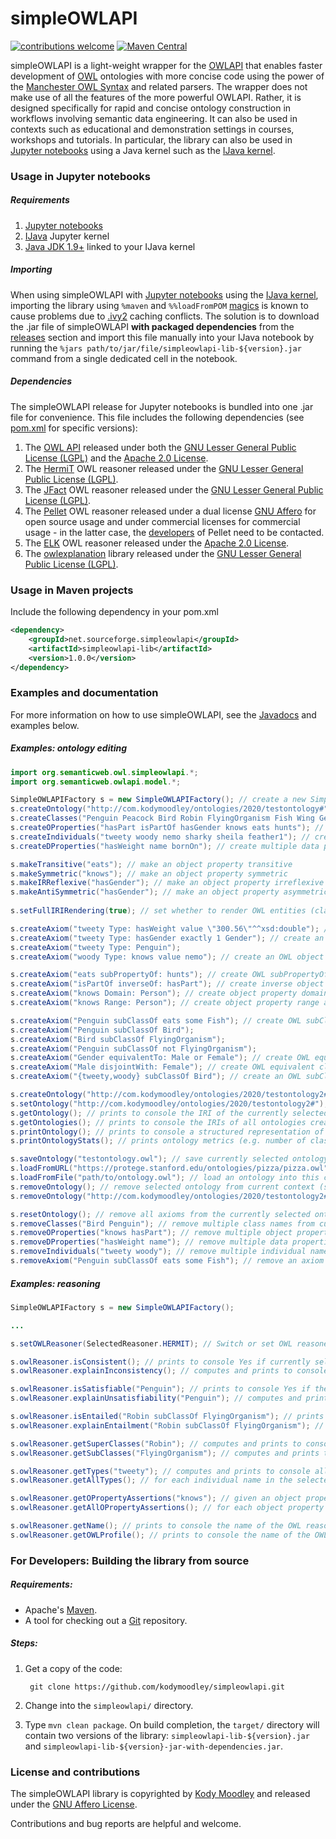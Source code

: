 # simpleOWLAPI
[![contributions welcome](https://img.shields.io/badge/contributions-welcome-brightgreen.svg?style=flat)](https://github.com/dwyl/esta/issues)
[![Maven Central](https://img.shields.io/maven-central/v/net.sourceforge.simpleowlapi/simpleowlapi-lib.svg?label=Maven%20Central)](https://search.maven.org/search?q=g:%22net.sourceforge.simpleowlapi%22%20AND%20a:%22simpleowlapi-lib%22)

simpleOWLAPI is a light-weight wrapper for the [OWLAPI](https://github.com/owlcs/owlapi) that enables faster development of [OWL](https://www.w3.org/TR/owl2-overview/) ontologies with more concise code using the power of the [Manchester OWL Syntax](https://www.w3.org/TR/owl2-manchester-syntax/) and related parsers. The wrapper does not make use of all the features of the more powerful OWLAPI. Rather, it is designed specifically for rapid and concise ontology construction in workflows involving semantic data engineering. It can also be used in contexts such as educational and demonstration settings in courses, workshops and tutorials. In particular, the library can also be used in [Jupyter notebooks](https://jupyter.org/) using a Java kernel such as the [IJava kernel](https://github.com/SpencerPark/IJava).

### Usage in Jupyter notebooks

##### Requirements

1. [Jupyter notebooks](https://jupyter.org/)
2. [IJava](https://github.com/SpencerPark/IJava) Jupyter kernel
3. [Java JDK 1.9+](https://jdk.java.net/) linked to your IJava kernel

##### Importing

When using simpleOWLAPI with [Jupyter notebooks](https://jupyter.org/) using the [IJava kernel](https://github.com/SpencerPark/IJava), importing the library using ``%maven`` and ``%%loadFromPOM`` [magics](https://github.com/SpencerPark/IJava/blob/master/docs/magics.md) is known to cause problems due to [.ivy2](https://ant.apache.org/ivy/history/2.5.0/settings/caches.html) caching conflicts. The solution is to download the .jar file of simpleOWLAPI **with packaged dependencies** from the [releases](https://github.com/kodymoodley/simpleowlapi/releases/) section and import this file manually into your IJava notebook by running the ``%jars path/to/jar/file/simpleowlapi-lib-${version}.jar`` command from a single dedicated cell in the notebook.

##### Dependencies

The simpleOWLAPI release for Jupyter notebooks is bundled into one .jar file for convenience. This file includes the following dependencies (see [pom.xml](https://github.com/kodymoodley/simpleowlapi/blob/master/pom.xml) for specific versions):

1. The [OWL API](https://github.com/owlcs/owlapi) released under both the [GNU Lesser General Public License (LGPL)](https://www.gnu.org/licenses/lgpl-3.0.html) and the [Apache 2.0 License](https://www.apache.org/licenses/LICENSE-2.0).
2. The [HermiT](http://www.hermit-reasoner.com/) OWL reasoner released under the [GNU Lesser General Public License (LGPL)](https://www.gnu.org/licenses/lgpl-3.0.html).
3. The [JFact](http://jfact.sourceforge.net/) OWL reasoner released under the [GNU Lesser General Public License (LGPL)](https://www.gnu.org/licenses/lgpl-3.0.html).
4. The [Pellet](https://github.com/stardog-union/pellet) OWL reasoner released under a dual license [GNU Affero](https://www.gnu.org/licenses/agpl-3.0.en.html) for open source usage and under commercial licenses for commercial usage - in the latter case, the [developers](https://github.com/stardog-union/pellet/graphs/contributors) of Pellet need to be contacted.
5. The [ELK](https://github.com/liveontologies/elk-reasoner) OWL reasoner released under the [Apache 2.0 License](https://www.apache.org/licenses/LICENSE-2.0).
6. The [owlexplanation](https://github.com/matthewhorridge/owlexplanation) library released under the [GNU Lesser General Public License (LGPL)](https://www.gnu.org/licenses/lgpl-3.0.html).

### Usage in Maven projects

Include the following dependency in your pom.xml

```xml
<dependency>
    <groupId>net.sourceforge.simpleowlapi</groupId>
    <artifactId>simpleowlapi-lib</artifactId>
    <version>1.0.0</version>
</dependency>
```

### Examples and documentation

For more information on how to use simpleOWLAPI, see the [Javadocs](https://kodymoodley.github.io/simpleowlapi/doc/) and examples below.

##### Examples: ontology editing

```java
import org.semanticweb.owl.simpleowlapi.*;
import org.semanticweb.owlapi.model.*;

SimpleOWLAPIFactory s = new SimpleOWLAPIFactory(); // create a new SimpleOWLAPIFactory instance which allows the construction and manipulation of OWL ontologies (default OWL reasoner is JFACT)
s.createOntology("http://com.kodymoodley/ontologies/2020/testontology#"); // create a new OWL ontology by specifying an IRI string and set it to the currently selected (active) ontology
s.createClasses("Penguin Peacock Bird Robin FlyingOrganism Fish Wing Gender Person Female Male");	// create multiple class names (each separated by a space) and add them to the currently selected ontology
s.createOProperties("hasPart isPartOf hasGender knows eats hunts"); // create multiple object properties (each separated by a space) and add them to the currently selected ontology
s.createIndividuals("tweety woody nemo sharky sheila feather1"); // create multiple named individuals (each separated by a space) and add them to the currently selected ontology
s.createDProperties("hasWeight name bornOn"); // create multiple data properties (each separated by a space) and add them to the currently selected ontology

s.makeTransitive("eats"); // make an object property transitive
s.makeSymmetric("knows"); // make an object property symmetric
s.makeIRReflexive("hasGender"); // make an object property irreflexive
s.makeAntiSymmetric("hasGender"); // make an object property asymmetric
		
s.setFullIRIRendering(true); // set whether to render OWL entities (classes, individuals, properties, axioms etc.) using full IRIs or shortform label

s.createAxiom("tweety Type: hasWeight value \"300.56\"^^xsd:double"); // create an OWL data property assertion axiom and add it to the currently selected ontology
s.createAxiom("tweety Type: hasGender exactly 1 Gender"); // create an OWL class assertion axiom and add it to the currently selected ontology
s.createAxiom("tweety Type: Penguin");
s.createAxiom("woody Type: knows value nemo"); // create an OWL object property assertion axiom and add it to the currently selected ontology

s.createAxiom("eats subPropertyOf: hunts"); // create OWL subPropertyOf axiom and add it to the currently selected ontology
s.createAxiom("isPartOf inverseOf: hasPart"); // create inverse object property axiom and add it to the currently selected ontology
s.createAxiom("knows Domain: Person"); // create object property domain axiom and add it to the currently selected ontology
s.createAxiom("knows Range: Person"); // create object property range axiom and add it to the currently selected ontology

s.createAxiom("Penguin subClassOf eats some Fish"); // create OWL subClassOf axiom and add it to the currently selected ontology
s.createAxiom("Penguin subClassOf Bird");
s.createAxiom("Bird subClassOf FlyingOrganism");
s.createAxiom("Penguin subClassOf not FlyingOrganism");
s.createAxiom("Gender equivalentTo: Male or Female"); // create OWL equivalent classes axiom and add it to the currently selected ontology
s.createAxiom("Male disjointWith: Female"); // create OWL equivalent classes axiom and add it to the currently selected ontology
s.createAxiom("{tweety,woody} subClassOf Bird"); // create an OWL subClassOf axiom using nominals and add it to the currently selected ontology

s.createOntology("http://com.kodymoodley/ontologies/2020/testontology2#");
s.setOntology("http://com.kodymoodley/ontologies/2020/testontology2#"); // set / switch the "active" or currently selected ontology by specifying the IRI of the ontology to switch to
s.getOntology(); // prints to console the IRI of the currently selected ontology
s.getOntologies(); // prints to console the IRIs of all ontologies created / loaded within the current context (instance of the simpleOWLAPIFactory)
s.printOntology(); // prints to console a structured representation of the main OWL entities in the ontology
s.printOntologyStats(); // prints ontology metrics (e.g. number of classes, axioms of a certain type etc.)

s.saveOntology("testontology.owl"); // save currently selected ontology to local file using Manchester OWL syntax
s.loadFromURL("https://protege.stanford.edu/ontologies/pizza/pizza.owl"); // load an ontology into this context from a remote URL
s.loadFromFile("path/to/ontology.owl");	// load an ontology into this context from a local file path. WARNING: you cannot load multiple ontologies with the same IRI into the same context!
s.removeOntology(); // remove selected ontology from current context (simpleOWLAPIFactory instance) 
s.removeOntology("http://com.kodymoodley/ontologies/2020/testontology2#"); // remove ontology with specified IRI from current context (simpleOWLAPIFactory instance) 

s.resetOntology(); // remove all axioms from the currently selected ontology
s.removeClasses("Bird Penguin"); // remove multiple class names from currently selected ontology
s.removeOProperties("knows hasPart"); // remove multiple object properties from currently selected ontology
s.removeDProperties("hasWeight name"); // remove multiple data properties from currently selected ontology
s.removeIndividuals("tweety woody"); // remove multiple individual names from currently selected ontology
s.removeAxiom("Penguin subClassOf eats some Fish"); // remove an axiom from the currently selected ontology

```

##### Examples: reasoning

```java
SimpleOWLAPIFactory s = new SimpleOWLAPIFactory();

...

s.setOWLReasoner(SelectedReasoner.HERMIT); // Switch or set OWL reasoner 

s.owlReasoner.isConsistent(); // prints to console Yes if currently selected ontology is consistent, No otherwise
s.owlReasoner.explainInconsistency(); // computes and prints to console all explanations for the inconsistency of the selected ontology (provided it is inconsistent)

s.owlReasoner.isSatisfiable("Penguin");	// prints to console Yes if the given class expression is satisfiable, No otherwiseNo otherwise
s.owlReasoner.explainUnsatisfiability("Penguin"); // computes and prints to console all explanations for the unsatisfiability of the given class expression w.r.t. the selected ontology (provided it is indeed unsatisfiable)

s.owlReasoner.isEntailed("Robin subClassOf FlyingOrganism"); // prints to console Yes if the given axiom is entailed by the currently selected ontology, No otherwise
s.owlReasoner.explainEntailment("Robin subClassOf FlyingOrganism"); // computes and prints to console all explanations for the entailment of the given axiom w.r.t. the selected ontology (provided it is indeed entailed)

s.owlReasoner.getSuperClasses("Robin");	// computes and prints to console all super classes (indirect) for the given class expression
s.owlReasoner.getSubClasses("FlyingOrganism"); // computes and prints to console all sub classes (indirect) for the given class expression

s.owlReasoner.getTypes("tweety"); // computes and prints to console all class names for which the given individual is an instance
s.owlReasoner.getAllTypes(); // for each individual name in the selected ontology, computes and prints to console all class names such that this individual is an instance of the class name

s.owlReasoner.getOPropertyAssertions("knows"); // given an object property name R, prints to console all individual name pairs (a,b) such that R(a, b) is an object property assertion entailed by the selected ontology
s.owlReasoner.getAllOPropertyAssertions(); // for each object property R in the ontology, prints to console all individual name pairs (a,b) such that R(a, b) is an object property assertion entailed by the selected ontology

s.owlReasoner.getName(); // prints to console the name of the OWL reasoner which is currently being used by the simpleOWLAPIFactory instance
s.owlReasoner.getOWLProfile(); // prints to console the name of the OWL 2 profile which the selected OWL reasoner supports

```
### For Developers: Building the library from source

##### Requirements:

+ Apache's [Maven](http://maven.apache.org/index.html).
+ A tool for checking out a [Git](http://git-scm.com/) repository.

##### Steps:

1. Get a copy of the code:

        git clone https://github.com/kodymoodley/simpleowlapi.git
    
2. Change into the `simpleowlapi/` directory.

3. Type `mvn clean package`.  On build completion, the `target/` directory will contain two versions of the library: `simpleowlapi-lib-${version}.jar` and `simpleowlapi-lib-${version}-jar-with-dependencies.jar`.

### License and contributions
The simpleOWLAPI library is copyrighted by [Kody Moodley](https://sites.google.com/site/kodymoodley/) and released under the [GNU Affero License](https://github.com/kodymoodley/simpleowlapi/blob/master/LICENSE.md).

Contributions and bug reports are helpful and welcome.
